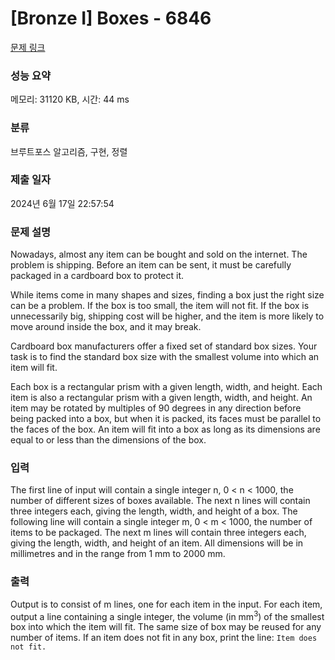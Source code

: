 # [Bronze I] Boxes - 6846 

[문제 링크](https://www.acmicpc.net/problem/6846) 

### 성능 요약

메모리: 31120 KB, 시간: 44 ms

### 분류

브루트포스 알고리즘, 구현, 정렬

### 제출 일자

2024년 6월 17일 22:57:54

### 문제 설명

<p>Nowadays, almost any item can be bought and sold on the internet. The problem is shipping. Before an item can be sent, it must be carefully packaged in a cardboard box to protect it.</p>

<p>While items come in many shapes and sizes, finding a box just the right size can be a problem. If the box is too small, the item will not fit. If the box is unnecessarily big, shipping cost will be higher, and the item is more likely to move around inside the box, and it may break.</p>

<p>Cardboard box manufacturers offer a fixed set of standard box sizes. Your task is to find the standard box size with the smallest volume into which an item will fit.</p>

<p>Each box is a rectangular prism with a given length, width, and height. Each item is also a rectangular prism with a given length, width, and height. An item may be rotated by multiples of 90 degrees in any direction before being packed into a box, but when it is packed, its faces must be parallel to the faces of the box. An item will fit into a box as long as its dimensions are equal to or less than the dimensions of the box.</p>

### 입력 

 <p>The first line of input will contain a single integer n, 0 < n < 1000, the number of different sizes of boxes available. The next n lines will contain three integers each, giving the length, width, and height of a box. The following line will contain a single integer m, 0 < m < 1000, the number of items to be packaged. The next m lines will contain three integers each, giving the length, width, and height of an item. All dimensions will be in millimetres and in the range from 1 mm to 2000 mm.</p>

### 출력 

 <p>Output is to consist of m lines, one for each item in the input. For each item, output a line containing a single integer, the volume (in mm<sup>3</sup>) of the smallest box into which the item will fit. The same size of box may be reused for any number of items. If an item does not fit in any box, print the line: <code>Item does not fit.</code></p>

